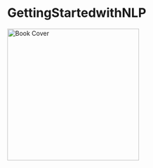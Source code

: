 # GettingStartedwithNLP
<img src="https://github.com/abyanrizz/GettingStartedwithNLP/edit/main/Cover.jpg" width="300" alt="Book Cover">
